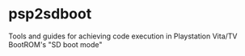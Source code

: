 # psp2sdboot
Tools and guides for achieving code execution in Playstation Vita/TV BootROM's "SD boot mode"
